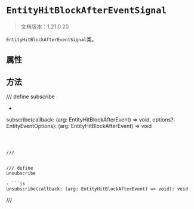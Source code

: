 # `EntityHitBlockAfterEventSignal`

> 文档版本：1.21.0.20

`EntityHitBlockAfterEventSignal`类。

## 属性

## 方法

/// define
subscribe

- ```js
subscribe(callback: (arg: EntityHitBlockAfterEvent) => void, options?: EntityEventOptions): (arg: EntityHitBlockAfterEvent) => void
```



///


/// define
unsubscribe

- ```js
unsubscribe(callback: (arg: EntityHitBlockAfterEvent) => void): void
```



///

